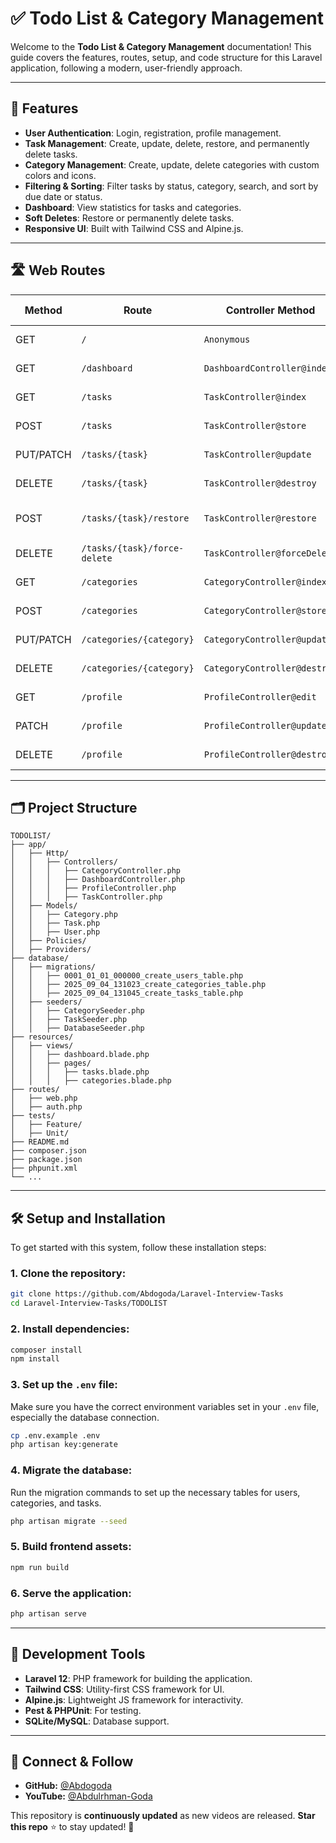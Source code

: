 # ✅ Todo List & Category Management

Welcome to the **Todo List & Category Management** documentation! This guide covers the features, routes, setup, and code structure for this Laravel application, following a modern, user-friendly approach.

---

## 🧩 Features
- **User Authentication**: Login, registration, profile management.
- **Task Management**: Create, update, delete, restore, and permanently delete tasks.
- **Category Management**: Create, update, delete categories with custom colors and icons.
- **Filtering & Sorting**: Filter tasks by status, category, search, and sort by due date or status.
- **Dashboard**: View statistics for tasks and categories.
- **Soft Deletes**: Restore or permanently delete tasks.
- **Responsive UI**: Built with Tailwind CSS and Alpine.js.

---

## 🛣️ Web Routes

| **Method** | **Route**                        | **Controller Method**                | **Description**                          | **Access Control** |
|------------|-----------------------------------|--------------------------------------|------------------------------------------|-------------------|
| GET        | `/`                               | `Anonymous`                          | Welcome page                             | Public            |
| GET        | `/dashboard`                     | `DashboardController@index`           | Dashboard statistics                     | Authenticated     |
| GET        | `/tasks`                         | `TaskController@index`                | List/filter/sort tasks                   | Authenticated     |
| POST       | `/tasks`                         | `TaskController@store`                | Create a new task                        | Authenticated     |
| PUT/PATCH  | `/tasks/{task}`                  | `TaskController@update`               | Update a task                            | Authenticated     |
| DELETE     | `/tasks/{task}`                  | `TaskController@destroy`              | Soft delete a task                       | Authenticated     |
| POST       | `/tasks/{task}/restore`          | `TaskController@restore`              | Restore a soft-deleted task              | Authenticated     |
| DELETE     | `/tasks/{task}/force-delete`     | `TaskController@forceDelete`          | Permanently delete a task                | Authenticated     |
| GET        | `/categories`                    | `CategoryController@index`            | List categories                          | Authenticated     |
| POST       | `/categories`                    | `CategoryController@store`            | Create a new category                    | Authenticated     |
| PUT/PATCH  | `/categories/{category}`         | `CategoryController@update`           | Update a category                        | Authenticated     |
| DELETE     | `/categories/{category}`         | `CategoryController@destroy`          | Delete a category                        | Authenticated     |
| GET        | `/profile`                       | `ProfileController@edit`              | Edit user profile                        | Authenticated     |
| PATCH      | `/profile`                       | `ProfileController@update`            | Update user profile                      | Authenticated     |
| DELETE     | `/profile`                       | `ProfileController@destroy`           | Delete user account                      | Authenticated     |

---

## 🗂️ Project Structure
```
TODOLIST/
├── app/
│   ├── Http/
│   │   ├── Controllers/
│   │   │   ├── CategoryController.php
│   │   │   ├── DashboardController.php
│   │   │   ├── ProfileController.php
│   │   │   ├── TaskController.php
│   ├── Models/
│   │   ├── Category.php
│   │   ├── Task.php
│   │   ├── User.php
│   ├── Policies/
│   ├── Providers/
├── database/
│   ├── migrations/
│   │   ├── 0001_01_01_000000_create_users_table.php
│   │   ├── 2025_09_04_131023_create_categories_table.php
│   │   ├── 2025_09_04_131045_create_tasks_table.php
│   ├── seeders/
│   │   ├── CategorySeeder.php
│   │   ├── TaskSeeder.php
│   │   ├── DatabaseSeeder.php
├── resources/
│   ├── views/
│   │   ├── dashboard.blade.php
│   │   ├── pages/
│   │   │   ├── tasks.blade.php
│   │   │   ├── categories.blade.php
├── routes/
│   ├── web.php
│   ├── auth.php
├── tests/
│   ├── Feature/
│   ├── Unit/
├── README.md
├── composer.json
├── package.json
├── phpunit.xml
└── ...
```
---

## 🛠️ Setup and Installation
To get started with this system, follow these installation steps:

### 1. Clone the repository:
```bash
git clone https://github.com/Abdogoda/Laravel-Interview-Tasks
cd Laravel-Interview-Tasks/TODOLIST
```

### 2. Install dependencies:
```bash
composer install
npm install
```

### 3. Set up the `.env` file:
Make sure you have the correct environment variables set in your `.env` file, especially the database connection.

```bash
cp .env.example .env
php artisan key:generate
```

### 4. Migrate the database:
Run the migration commands to set up the necessary tables for users, categories, and tasks.

```bash
php artisan migrate --seed
```

### 5. Build frontend assets:
```bash
npm run build
```

### 6. Serve the application:
```bash
php artisan serve
```

---

## 🔧 Development Tools

- **Laravel 12**: PHP framework for building the application.
- **Tailwind CSS**: Utility-first CSS framework for UI.
- **Alpine.js**: Lightweight JS framework for interactivity.
- **Pest & PHPUnit**: For testing.
- **SQLite/MySQL**: Database support.

---

## 🔗 Connect & Follow  
- **GitHub:** [@Abdogoda](https://github.com/Abdogoda)  
- **YouTube:** [@Abdulrhman-Goda](https://www.youtube.com/@Abdulrhman-Goda)

This repository is **continuously updated** as new videos are released. **Star this repo** ⭐ to stay updated! 🚀  
